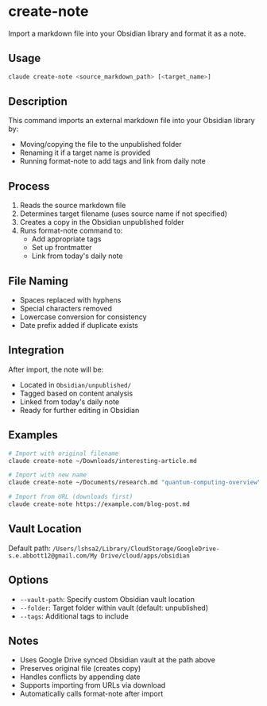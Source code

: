 # create-note

Import a markdown file into your Obsidian library and format it as a note.

## Usage

```bash
claude create-note <source_markdown_path> [<target_name>]
```

## Description

This command imports an external markdown file into your Obsidian library by:
- Moving/copying the file to the unpublished folder
- Renaming it if a target name is provided
- Running format-note to add tags and link from daily note

## Process

1. Reads the source markdown file
2. Determines target filename (uses source name if not specified)
3. Creates a copy in the Obsidian unpublished folder
4. Runs format-note command to:
   - Add appropriate tags
   - Set up frontmatter
   - Link from today's daily note

## File Naming

- Spaces replaced with hyphens
- Special characters removed
- Lowercase conversion for consistency
- Date prefix added if duplicate exists

## Integration

After import, the note will be:
- Located in `Obsidian/unpublished/`
- Tagged based on content analysis
- Linked from today's daily note
- Ready for further editing in Obsidian

## Examples

```bash
# Import with original filename
claude create-note ~/Downloads/interesting-article.md

# Import with new name
claude create-note ~/Documents/research.md "quantum-computing-overview"

# Import from URL (downloads first)
claude create-note https://example.com/blog-post.md
```

## Vault Location

Default path: `/Users/lshsa2/Library/CloudStorage/GoogleDrive-s.e.abbott12@gmail.com/My Drive/cloud/apps/obsidian`

## Options

- `--vault-path`: Specify custom Obsidian vault location
- `--folder`: Target folder within vault (default: unpublished)
- `--tags`: Additional tags to include

## Notes

- Uses Google Drive synced Obsidian vault at the path above
- Preserves original file (creates copy)
- Handles conflicts by appending date
- Supports importing from URLs via download
- Automatically calls format-note after import